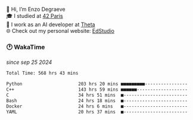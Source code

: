 👋 Hi, I’m Enzo Degraeve <br>
🎓 I studied at [42 Paris](https://42.fr/)<br>
💼 I work as an AI developer at [Theta](https://theta.mc/)<br>
🌐 Check out my personal website: [EdStudio](https://edstudio.fr/)

### 🕐 WakaTime
*since sep 25 2024*

<!--START_SECTION:waka-->

```txt
Total Time: 568 hrs 43 mins

Python                     203 hrs 20 mins ■■■■■■■■■----------------   34.45 %
C++                        143 hrs 59 mins ■■■■■■-------------------   24.40 %
C                          34 hrs 51 mins  ■------------------------   05.91 %
Bash                       24 hrs 18 mins  ■------------------------   04.12 %
Docker                     24 hrs 6 mins   ■------------------------   04.09 %
YAML                       20 hrs 37 mins  ■------------------------   03.49 %
```

<!--END_SECTION:waka-->
